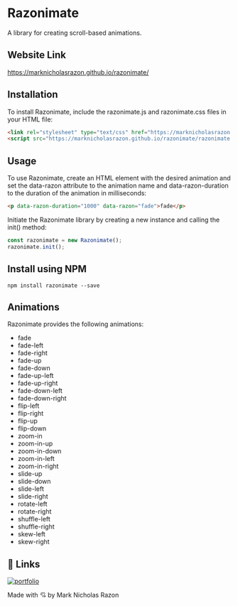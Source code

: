 # Razonimate

A library for creating scroll-based animations.

## Website Link

https://marknicholasrazon.github.io/razonimate/

## Installation

To install Razonimate, include the razonimate.js and razonimate.css files in your HTML file:

```html
<link rel="stylesheet" type="text/css" href="https://marknicholasrazon.github.io/razonimate/razonimate.css">
<script src="https://marknicholasrazon.github.io/razonimate/razonimate.js"></script>
```

## Usage

To use Razonimate, create an HTML element with the desired animation and set the data-razon attribute to the animation name and data-razon-duration to the duration of the animation in milliseconds:

```html
<p data-razon-duration="1000" data-razon="fade">fade</p>
```

Initiate the Razonimate library by creating a new instance and calling the init() method:

```javascript
const razonimate = new Razonimate();
razonimate.init();
```

## Install using NPM

```Linux
npm install razonimate --save
```

## Animations

Razonimate provides the following animations:

- fade
- fade-left
- fade-right
- fade-up
- fade-down
- fade-up-left
- fade-up-right
- fade-down-left
- fade-down-right
- flip-left
- flip-right
- flip-up
- flip-down
- zoom-in
- zoom-in-up
- zoom-in-down
- zoom-in-left
- zoom-in-right
- slide-up
- slide-down
- slide-left
- slide-right
- rotate-left
- rotate-right
- shuffle-left
- shuffle-right
- skew-left
- skew-right

## 🔗 Links
[![portfolio](https://img.shields.io/badge/my_portfolio-000?style=for-the-badge&logo=ko-fi&logoColor=white)](https://marknicholasrazon.github.io/portfolio/)

Made with 💘 by Mark Nicholas Razon
